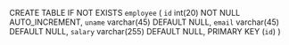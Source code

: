 CREATE TABLE IF NOT EXISTS `employee` (   `id` int(20) NOT NULL AUTO_INCREMENT,   `uname` varchar(45) DEFAULT NULL,   `email` varchar(45) DEFAULT NULL,   `salary` varchar(255) DEFAULT NULL,   PRIMARY KEY (`id`) )
